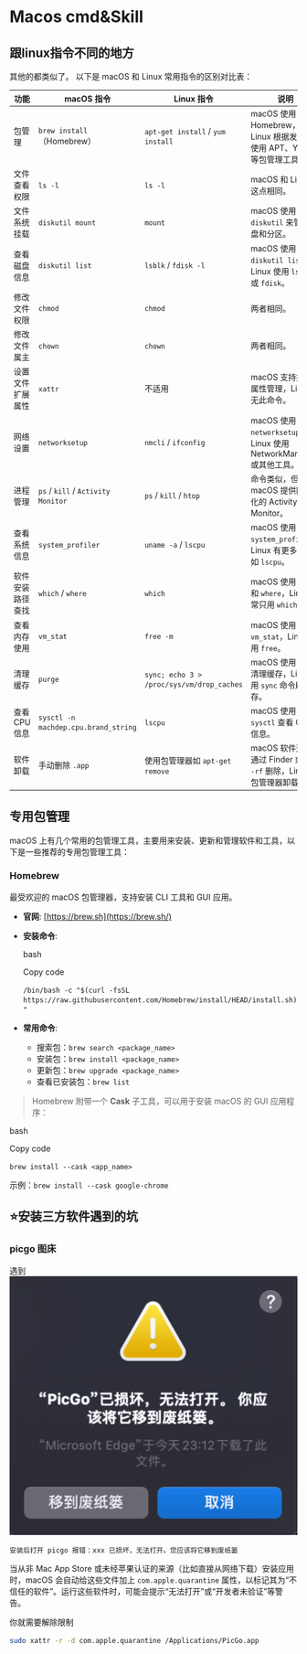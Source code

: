 # Macos cmd&Skill


## 跟linux指令不同的地方

其他的都类似了。
以下是 macOS 和 Linux 常用指令的区别对比表：

| 功能        | macOS 指令                             | Linux 指令                                  | 说明                                                     |
| --------- | ------------------------------------ | ----------------------------------------- | ------------------------------------------------------ |
| 包管理       | `brew install`（Homebrew）             | `apt-get install` / `yum install`         | macOS 使用 Homebrew，而 Linux 根据发行版使用 APT、YUM 等包管理工具。      |
| 文件查看权限    | `ls -l`                              | `ls -l`                                   | macOS 和 Linux 这点相同。                                    |
| 文件系统挂载    | `diskutil mount`                     | `mount`                                   | macOS 使用 `diskutil` 来管理磁盘和分区。                          |
| 查看磁盘信息    | `diskutil list`                      | `lsblk` / `fdisk -l`                      | macOS 使用 `diskutil list`，Linux 使用 `lsblk` 或 `fdisk`。   |
| 修改文件权限    | `chmod`                              | `chmod`                                   | 两者相同。                                                  |
| 修改文件属主    | `chown`                              | `chown`                                   | 两者相同。                                                  |
| 设置文件扩展属性  | `xattr`                              | 不适用                                       | macOS 支持扩展属性管理，Linux 无此命令。                             |
| 网络设置      | `networksetup`                       | `nmcli` / `ifconfig`                      | macOS 使用 `networksetup`，Linux 使用 NetworkManager 或其他工具。 |
| 进程管理      | `ps` / `kill` / `Activity Monitor`   | `ps` / `kill` / `htop`                    | 命令类似，但 macOS 提供图形化的 Activity Monitor。                  |
| 查看系统信息    | `system_profiler`                    | `uname -a` / `lscpu`                      | macOS 使用 `system_profiler`，Linux 有更多工具如 `lscpu`。       |
| 软件安装路径查找  | `which` / `where`                    | `which`                                   | macOS 使用 `which` 和 `where`，Linux 通常只用 `which`。         |
| 查看内存使用    | `vm_stat`                            | `free -m`                                 | macOS 使用 `vm_stat`，Linux 使用 `free`。                    |
| 清理缓存      | `purge`                              | `sync; echo 3 > /proc/sys/vm/drop_caches` | macOS 使用 `purge` 清理缓存，Linux 用 `sync` 命令刷新缓存。           |
| 查看 CPU 信息 | `sysctl -n machdep.cpu.brand_string` | `lscpu`                                   | macOS 使用 `sysctl` 查看 CPU 信息。                           |
| 软件卸载      | 手动删除 `.app`                          | 使用包管理器如 `apt-get remove`                  | macOS 软件通常通过 Finder 或 `rm -rf` 删除，Linux 用包管理器卸载。       |

## 专用包管理
macOS 上有几个常用的包管理工具，主要用来安装、更新和管理软件和工具，以下是一些推荐的专用包管理工具：

### **Homebrew**

最受欢迎的 macOS 包管理器，支持安装 CLI 工具和 GUI 应用。

- **官网**: [https://brew.sh](https://brew.sh/)
- **安装命令**:
    
    bash
    
    Copy code
    
    `/bin/bash -c "$(curl -fsSL https://raw.githubusercontent.com/Homebrew/install/HEAD/install.sh)"`
    
- **常用命令**:
    - 搜索包：`brew search <package_name>`
    - 安装包：`brew install <package_name>`
    - 更新包：`brew upgrade <package_name>`
    - 查看已安装包：`brew list`

> Homebrew 附带一个 **Cask** 子工具，可以用于安装 macOS 的 GUI 应用程序：

bash

Copy code

`brew install --cask <app_name>`

示例：`brew install --cask google-chrome`




## ⭐️安装三方软件遇到的坑

### picgo 图床

遇到
![](https://raw.githubusercontent.com/LeroyK111/pictureBed/master/04193854.png)

```
安装后打开 picgo 报错：xxx 已损坏，无法打开。您应该将它移到废纸篓
```
当从非 Mac App Store 或未经苹果认证的来源（比如直接从网络下载）安装应用时，macOS 会自动给这些文件加上 `com.apple.quarantine` 属性，以标记其为“不信任的软件”。运行这些软件时，可能会提示“无法打开”或“开发者未验证”等警告。

你就需要解除限制
```sh
sudo xattr -r -d com.apple.quarantine /Applications/PicGo.app
```

